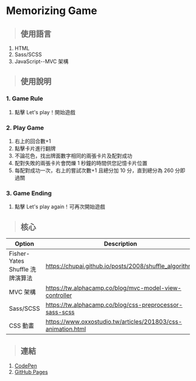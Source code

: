 # Memorizing Game

> ## 使用語言

1. HTML
2. Sass/SCSS
3. JavaScript--MVC 架構

> ## 使用說明

### 1. Game Rule

1. 點擊 Let's play！開始遊戲

### 2. Play Game

1. 右上的回合數+1
2. 點擊卡片進行翻牌
3. 不論花色，找出牌面數字相同的兩張卡片及配對成功
4. 配對失敗的兩張卡片會閃爍 1 秒鐘的時間供您記憶卡片位置
5. 每配對成功一次，右上的嘗試次數+1 且總分加 10 分，直到總分為 260 分即過關

### 3. Game Ending

1. 點擊 Let's play again！可再次開始遊戲

> ## 核心

| Option                          | Description                                                  |
|---------------------------------|--------------------------------------------------------------|
| Fisher-Yates Shuffle 洗牌演算法 | https://chupai.github.io/posts/2008/shuffle_algorithm/       |
| MVC 架構                        | https://tw.alphacamp.co/blog/mvc-model-view-controller       |
| Sass/SCSS                       | https://tw.alphacamp.co/blog/css-preprocessor-sass-scss      |
| CSS 動畫                        | https://www.oxxostudio.tw/articles/201803/css-animation.html |

> ## 連結

1. [CodePen](https://codepen.io/Clare46/pen/xxRZeJK)
2. [GitHub Pages](https://hungxingyu.github.io/06.Memorizing_Game/)
